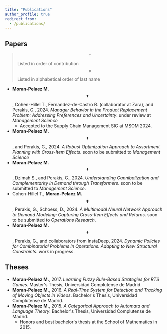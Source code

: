 ```yaml
---
title: "Publications"
author_profile: true
redirect_from: 
  - /publications/
---
```


## Papers
> $$\dagger$$Listed in order of contribution <br> 
> $$\ddagger$$Listed in alphabetical order of last name

- **Moran-Pelaez M.$$\dagger$$**, Cohen-Hillel T., Fernandez-de-Castro B. (collaborator at Zara), and Perakis, G., 2024. *Manager Behavior in the Product Replacement Problem: Addressing Preferences and Uncertainty*. under review at *Management Science*
    - Accepted to the Supply Chain Management SIG at MSOM 2024.
- **Moran-Pelaez M.$$\dagger$$**, and Perakis, G., 2024. *A Robust Optimization Approach to Assortment Planning with Cross-Item Effects*. soon to be submitted to *Management Science*
- **Moran-Pelaez M.$$\dagger$$**, Dzimah S., and Perakis, G., 2024. *Understanding Cannibalization and Complementarity in Demand through Transformers*. soon to be submitted to *Management Science*.
- Cohen-Hillel T., **Moran-Pelaez M.$$\ddagger$$**, Perakis, G., Schoess, D., 2024. *A Multimodal Neural Network Approach to Demand Modeling: Capturing Cross-Item Effects and Returns*. soon to be submitted to *Operations Research*.
- **Moran-Pelaez M.$$\dagger$$**, Perakis, G., and collaborators from InstaDeep, 2024. *Dynamic Policies for Combinatorial Problems in Operations: Adapting to New Structural Constraints*. work in progress.

## Theses
- **Moran-Pelaez M.**, 2017. *Learning Fuzzy Rule-Based Strategies for RTS Games*. Master's Thesis, Universidad Complutense de Madrid.
- **Moran-Pelaez M.**, 2016. *A Real-Time System for Detection and Tracking of Moving Objects in Videos*. Bachelor's Thesis, Universidad Complutense de Madrid.
- **Moran-Pelaez M.**, 2015. *A Categorical Approach to Automata and Language Theory*. Bachelor's Thesis, Universidad Complutense de Madrid.
    - Honors and best bachelor's thesis at the School of Mathematics in 2015.